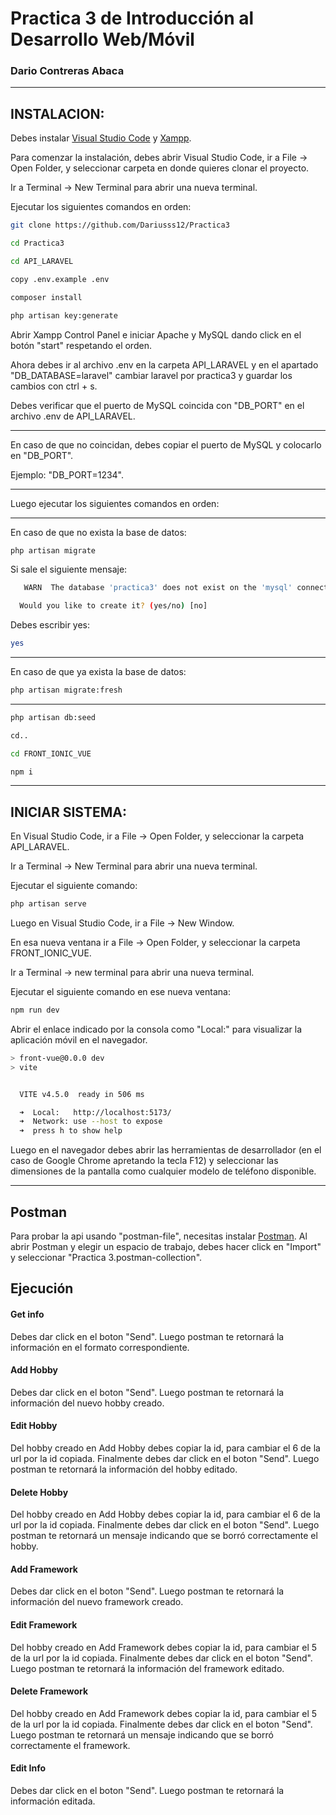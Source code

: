 # Practica 3 de Introducción al Desarrollo Web/Móvil

### Dario Contreras Abaca
****
## INSTALACION:
Debes instalar [Visual Studio Code](https://code.visualstudio.com/) y [Xampp](https://www.apachefriends.org/es/download.html).

Para comenzar la instalación, debes abrir Visual Studio Code, ir a File -> Open Folder, y seleccionar carpeta en donde quieres clonar el proyecto.

Ir a Terminal -> New Terminal para abrir una nueva terminal.

Ejecutar los siguientes comandos en orden: 

```bash
git clone https://github.com/Dariusss12/Practica3
```

```bash
cd Practica3
```

```bash
cd API_LARAVEL
```

```bash
copy .env.example .env
```

```bash
composer install
```

```bash
php artisan key:generate
```

Abrir Xampp Control Panel e iniciar Apache y MySQL dando click en el botón "start" respetando el orden.

Ahora debes ir al archivo .env en la carpeta API_LARAVEL y en el apartado "DB_DATABASE=laravel" cambiar laravel por practica3 y guardar los cambios con ctrl + s.

Debes verificar que el puerto de MySQL coincida con "DB_PORT" en el archivo .env de API_LARAVEL. 

****
En caso de que no coincidan, debes copiar el puerto de MySQL y colocarlo en "DB_PORT".

Ejemplo: "DB_PORT=1234".
****
Luego ejecutar los siguientes comandos en orden:

****
En caso de que no exista la base de datos:

```bash
php artisan migrate
```

Si sale el siguiente mensaje:

```bash
   WARN  The database 'practica3' does not exist on the 'mysql' connection.  

  Would you like to create it? (yes/no) [no]
```
Debes escribir yes:

```bash
yes
```
****
En caso de que ya exista la base de datos:

```bash
php artisan migrate:fresh
```
****
```bash
php artisan db:seed
```

```bash
cd..
```
```bash
cd FRONT_IONIC_VUE
```

```bash
npm i
```

****
## INICIAR SISTEMA:
En Visual Studio Code, ir a File -> Open Folder, y seleccionar la carpeta API_LARAVEL.

Ir a Terminal -> New Terminal para abrir una nueva terminal.

Ejecutar el siguiente comando:

```bash
php artisan serve
```

Luego en Visual Studio Code, ir a File -> New Window.

En esa nueva ventana ir a File -> Open Folder, y seleccionar la carpeta FRONT_IONIC_VUE.

Ir a Terminal -> new terminal para abrir una nueva terminal.

Ejecutar el siguiente comando en ese nueva ventana:

```bash
npm run dev
```

Abrir el enlace indicado por la consola como "Local:" para visualizar la aplicación móvil en el navegador.

```bash
> front-vue@0.0.0 dev
> vite


  VITE v4.5.0  ready in 506 ms

  ➜  Local:   http://localhost:5173/
  ➜  Network: use --host to expose
  ➜  press h to show help
```

Luego en el navegador debes abrir las herramientas de desarrollador (en el caso de Google Chrome apretando la tecla F12) y seleccionar las dimensiones de la pantalla como cualquier modelo de teléfono disponible.

****
## Postman

Para probar la api usando "postman-file", necesitas instalar [Postman](https://www.postman.com/downloads/).
Al abrir Postman y elegir un espacio de trabajo, debes hacer click en "Import" y seleccionar "Practica 3.postman-collection".

## Ejecución


#### Get info
Debes dar click en el boton "Send". Luego postman te retornará la información en el formato correspondiente.

#### Add Hobby
Debes dar click en el boton "Send". Luego postman te retornará la información del nuevo hobby creado.

#### Edit Hobby
Del hobby creado en Add Hobby debes copiar la id, para cambiar el 6 de la url por la id copiada. Finalmente debes dar click en el boton "Send". Luego postman te retornará la información del hobby editado.

#### Delete Hobby
Del hobby creado en Add Hobby debes copiar la id, para cambiar el 6 de la url por la id copiada. Finalmente debes dar click en el boton "Send". Luego postman te retornará un mensaje indicando que se borró correctamente el hobby.

#### Add Framework
Debes dar click en el boton "Send". Luego postman te retornará la información del nuevo framework creado.

#### Edit Framework
Del hobby creado en Add Framework debes copiar la id, para cambiar el 5 de la url por la id copiada. Finalmente debes dar click en el boton "Send". Luego postman te retornará la información del framework editado.

#### Delete Framework
Del hobby creado en Add Framework debes copiar la id, para cambiar el 5 de la url por la id copiada. Finalmente debes dar click en el boton "Send". Luego postman te retornará un mensaje indicando que se borró correctamente el framework.

#### Edit Info
Debes dar click en el boton "Send". Luego postman te retornará la información editada.

